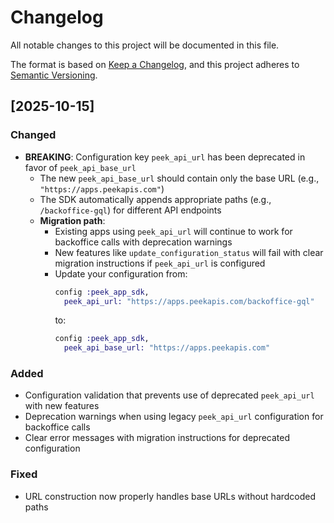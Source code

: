 # Changelog

All notable changes to this project will be documented in this file.

The format is based on [Keep a Changelog](https://keepachangelog.com/en/1.0.0/),
and this project adheres to [Semantic Versioning](https://semver.org/spec/v2.0.0.html).

## [2025-10-15]

### Changed
- **BREAKING**: Configuration key `peek_api_url` has been deprecated in favor of `peek_api_base_url`
  - The new `peek_api_base_url` should contain only the base URL (e.g., `"https://apps.peekapis.com"`)
  - The SDK automatically appends appropriate paths (e.g., `/backoffice-gql`) for different API endpoints
  - **Migration path**:
    - Existing apps using `peek_api_url` will continue to work for backoffice calls with deprecation warnings
    - New features like `update_configuration_status` will fail with clear migration instructions if `peek_api_url` is configured
    - Update your configuration from:
      ```elixir
      config :peek_app_sdk,
        peek_api_url: "https://apps.peekapis.com/backoffice-gql"
      ```
      to:
      ```elixir
      config :peek_app_sdk,
        peek_api_base_url: "https://apps.peekapis.com"
      ```

### Added
- Configuration validation that prevents use of deprecated `peek_api_url` with new features
- Deprecation warnings when using legacy `peek_api_url` configuration for backoffice calls
- Clear error messages with migration instructions for deprecated configuration

### Fixed
- URL construction now properly handles base URLs without hardcoded paths
